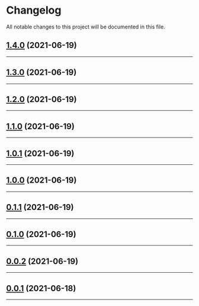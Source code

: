 <!--- BEGIN HEADER -->
# Changelog

All notable changes to this project will be documented in this file.
<!--- END HEADER -->

## [1.4.0](https://github.com/mawuva/http-request-wrapper/compare/v1.3.0...v1.4.0) (2021-06-19)


---

## [1.3.0](https://github.com/mawuva/http-request-wrapper/compare/v1.2.0...v1.3.0) (2021-06-19)


---

## [1.2.0](https://github.com/mawuva/http-request-wrapper/compare/v1.1.0...v1.2.0) (2021-06-19)


---

## [1.1.0](https://github.com/mawuva/http-request-wrapper/compare/v1.0.1...v1.1.0) (2021-06-19)


---

## [1.0.1](https://github.com/mawuva/http-request-wrapper/compare/v1.0.0...v1.0.1) (2021-06-19)


---

## [1.0.0](https://github.com/mawuva/http-request-wrapper/compare/v0.1.1...v1.0.0) (2021-06-19)


---

## [0.1.1](https://github.com/mawuva/http-request-wrapper/compare/v0.1.0...v0.1.1) (2021-06-19)


---

## [0.1.0](https://github.com/mawuva/http-request-wrapper/compare/v0.0.2...v0.1.0) (2021-06-19)


---

## [0.0.2](https://github.com/mawuva/http-request-wrapper/compare/V0.0.1...v0.0.2) (2021-06-19)


---

## [0.0.1](https://github.com/mawuva/http-request-wrapper/compare/67793cea43f2d12e16bc8f6e3621a32b6c0a74a7...v0.0.1) (2021-06-18)


---

